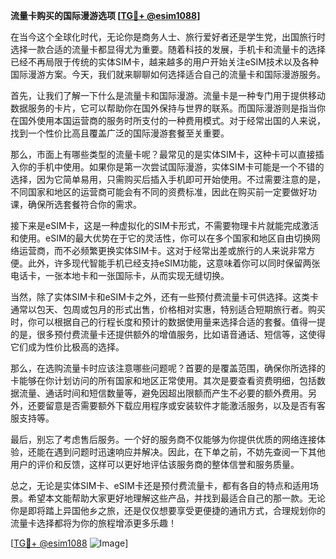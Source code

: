 **流量卡购买的国际漫游选项 [[TG💪+ @esim1088](https://t.me/s/esim1088)]**

在当今这个全球化时代，无论你是商务人士、旅行爱好者还是学生党，出国旅行时选择一款合适的流量卡都显得尤为重要。随着科技的发展，手机卡和流量卡的选择已经不再局限于传统的实体SIM卡，越来越多的用户开始关注eSIM技术以及各种国际漫游方案。今天，我们就来聊聊如何选择适合自己的流量卡和国际漫游服务。

首先，让我们了解一下什么是流量卡和国际漫游。流量卡是一种专门用于提供移动数据服务的卡片，它可以帮助你在国外保持与世界的联系。而国际漫游则是指当你在国外使用本国运营商的服务时所支付的一种费用模式。对于经常出国的人来说，找到一个性价比高且覆盖广泛的国际漫游套餐至关重要。

那么，市面上有哪些类型的流量卡呢？最常见的是实体SIM卡，这种卡可以直接插入你的手机中使用。如果你是第一次尝试国际漫游，实体SIM卡可能是一个不错的选择，因为它简单易用，只需购买后插入手机即可开始使用。不过需要注意的是，不同国家和地区的运营商可能会有不同的资费标准，因此在购买前一定要做好功课，确保所选套餐符合你的需求。

接下来是eSIM卡，这是一种虚拟化的SIM卡形式，不需要物理卡片就能完成激活和使用。eSIM的最大优势在于它的灵活性，你可以在多个国家和地区自由切换网络运营商，而不必频繁更换实体SIM卡。这对于经常出差或旅行的人来说非常方便。此外，许多现代智能手机已经支持eSIM功能，这意味着你可以同时保留两张电话卡，一张本地卡和一张国际卡，从而实现无缝切换。

当然，除了实体SIM卡和eSIM卡之外，还有一些预付费流量卡可供选择。这类卡通常以包天、包周或包月的形式出售，价格相对实惠，特别适合短期旅行者。购买时，你可以根据自己的行程长度和预计的数据使用量来选择合适的套餐。值得一提的是，很多预付费流量卡还提供额外的增值服务，比如语音通话、短信等，这使得它们成为性价比极高的选择。

那么，在选购流量卡时应该注意哪些问题呢？首要的是覆盖范围，确保你所选择的卡能够在你计划访问的所有国家和地区正常使用。其次是要查看资费明细，包括数据流量、通话时间和短信数量等，避免因超出限额而产生不必要的额外费用。另外，还要留意是否需要额外下载应用程序或安装软件才能激活服务，以及是否有客服支持等。

最后，别忘了考虑售后服务。一个好的服务商不仅能够为你提供优质的网络连接体验，还能在遇到问题时迅速响应并解决。因此，在下单之前，不妨先查阅一下其他用户的评价和反馈，这样可以更好地评估该服务商的整体信誉和服务质量。

总之，无论是实体SIM卡、eSIM卡还是预付费流量卡，都有各自的特点和适用场景。希望本文能帮助大家更好地理解这些产品，并找到最适合自己的那一款。无论你是即将踏上异国他乡之旅，还是仅仅想要享受更便捷的通讯方式，合理规划你的流量卡选择都将为你的旅程增添更多乐趣！

[[TG💪+ @esim1088](https://t.me/s/esim1088) ![Image](https://i.postimg.cc/4NQfJmqS/Snipaste-2025-05-13-00-14-12.png)]